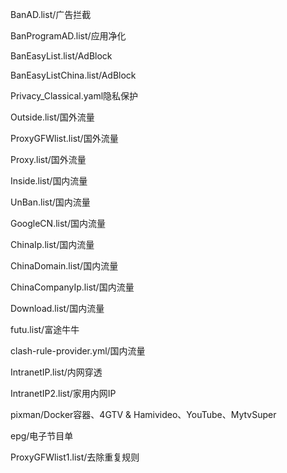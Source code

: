 BanAD.list/广告拦截

BanProgramAD.list/应用净化

BanEasyList.list/AdBlock

BanEasyListChina.list/AdBlock

Privacy_Classical.yaml隐私保护

Outside.list/国外流量

ProxyGFWlist.list/国外流量

Proxy.list/国外流量

Inside.list/国内流量

UnBan.list/国内流量

GoogleCN.list/国内流量

ChinaIp.list/国内流量

ChinaDomain.list/国内流量

ChinaCompanyIp.list/国内流量

Download.list/国内流量

futu.list/富途牛牛

clash-rule-provider.yml/国内流量

IntranetIP.list/内网穿透

IntranetIP2.list/家用内网IP

pixman/Docker容器、4GTV & Hamivideo、YouTube、MytvSuper

epg/电子节目单

ProxyGFWlist1.list/去除重复规则
